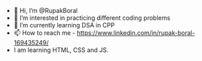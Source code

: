 - 👋 Hi, I’m @RupakBoral
- 👀 I’m interested in practicing different coding problems
- 🌱 I’m currently learning DSA in CPP
- 📫 How to reach me - https://www.linkedin.com/in/rupak-boral-169435249/
- I am learning HTML, CSS and JS.

<!---
RupakBoral/RupakBoral is a ✨ special ✨ repository because its `README.md` (this file) appears on your GitHub profile.
You can click the Preview link to take a look at your changes.
--->
